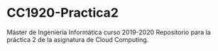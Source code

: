 # CC1920-Practica2
Máster de Ingeniería Informática
curso 2019-2020
Repositorio para la práctica 2 de la asignatura de Cloud Computing.
